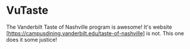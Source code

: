 # VuTaste

The Vanderbilt Taste of Nashville program is awesome! It's website [https://campusdining.vanderbilt.edu/taste-of-nashville] is not. This one does it some justice!

